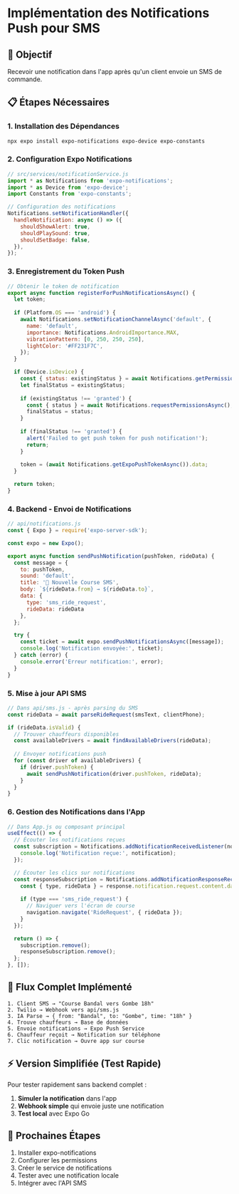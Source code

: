 # Implémentation des Notifications Push pour SMS

## 🎯 Objectif
Recevoir une notification dans l'app après qu'un client envoie un SMS de commande.

## 📋 Étapes Nécessaires

### 1. Installation des Dépendances
```bash
npx expo install expo-notifications expo-device expo-constants
```

### 2. Configuration Expo Notifications
```javascript
// src/services/notificationService.js
import * as Notifications from 'expo-notifications';
import * as Device from 'expo-device';
import Constants from 'expo-constants';

// Configuration des notifications
Notifications.setNotificationHandler({
  handleNotification: async () => ({
    shouldShowAlert: true,
    shouldPlaySound: true,
    shouldSetBadge: false,
  }),
});
```

### 3. Enregistrement du Token Push
```javascript
// Obtenir le token de notification
export async function registerForPushNotificationsAsync() {
  let token;
  
  if (Platform.OS === 'android') {
    await Notifications.setNotificationChannelAsync('default', {
      name: 'default',
      importance: Notifications.AndroidImportance.MAX,
      vibrationPattern: [0, 250, 250, 250],
      lightColor: '#FF231F7C',
    });
  }

  if (Device.isDevice) {
    const { status: existingStatus } = await Notifications.getPermissionsAsync();
    let finalStatus = existingStatus;
    
    if (existingStatus !== 'granted') {
      const { status } = await Notifications.requestPermissionsAsync();
      finalStatus = status;
    }
    
    if (finalStatus !== 'granted') {
      alert('Failed to get push token for push notification!');
      return;
    }
    
    token = (await Notifications.getExpoPushTokenAsync()).data;
  }

  return token;
}
```

### 4. Backend - Envoi de Notifications
```javascript
// api/notifications.js
const { Expo } = require('expo-server-sdk');

const expo = new Expo();

export async function sendPushNotification(pushToken, rideData) {
  const message = {
    to: pushToken,
    sound: 'default',
    title: '🚗 Nouvelle Course SMS',
    body: `${rideData.from} → ${rideData.to}`,
    data: { 
      type: 'sms_ride_request',
      rideData: rideData 
    },
  };

  try {
    const ticket = await expo.sendPushNotificationsAsync([message]);
    console.log('Notification envoyée:', ticket);
  } catch (error) {
    console.error('Erreur notification:', error);
  }
}
```

### 5. Mise à jour API SMS
```javascript
// Dans api/sms.js - après parsing du SMS
const rideData = await parseRideRequest(smsText, clientPhone);

if (rideData.isValid) {
  // Trouver chauffeurs disponibles
  const availableDrivers = await findAvailableDrivers(rideData);
  
  // Envoyer notifications push
  for (const driver of availableDrivers) {
    if (driver.pushToken) {
      await sendPushNotification(driver.pushToken, rideData);
    }
  }
}
```

### 6. Gestion des Notifications dans l'App
```javascript
// Dans App.js ou composant principal
useEffect(() => {
  // Écouter les notifications reçues
  const subscription = Notifications.addNotificationReceivedListener(notification => {
    console.log('Notification reçue:', notification);
  });

  // Écouter les clics sur notifications
  const responseSubscription = Notifications.addNotificationResponseReceivedListener(response => {
    const { type, rideData } = response.notification.request.content.data;
    
    if (type === 'sms_ride_request') {
      // Naviguer vers l'écran de course
      navigation.navigate('RideRequest', { rideData });
    }
  });

  return () => {
    subscription.remove();
    responseSubscription.remove();
  };
}, []);
```

## 🚀 Flux Complet Implémenté

```
1. Client SMS → "Course Bandal vers Gombe 18h"
2. Twilio → Webhook vers api/sms.js
3. IA Parse → { from: "Bandal", to: "Gombe", time: "18h" }
4. Trouve chauffeurs → Base de données
5. Envoie notifications → Expo Push Service
6. Chauffeur reçoit → Notification sur téléphone
7. Clic notification → Ouvre app sur course
```

## ⚡ Version Simplifiée (Test Rapide)

Pour tester rapidement sans backend complet :

1. **Simuler la notification** dans l'app
2. **Webhook simple** qui envoie juste une notification
3. **Test local** avec Expo Go

## 🔧 Prochaines Étapes

1. Installer expo-notifications
2. Configurer les permissions
3. Créer le service de notifications
4. Tester avec une notification locale
5. Intégrer avec l'API SMS